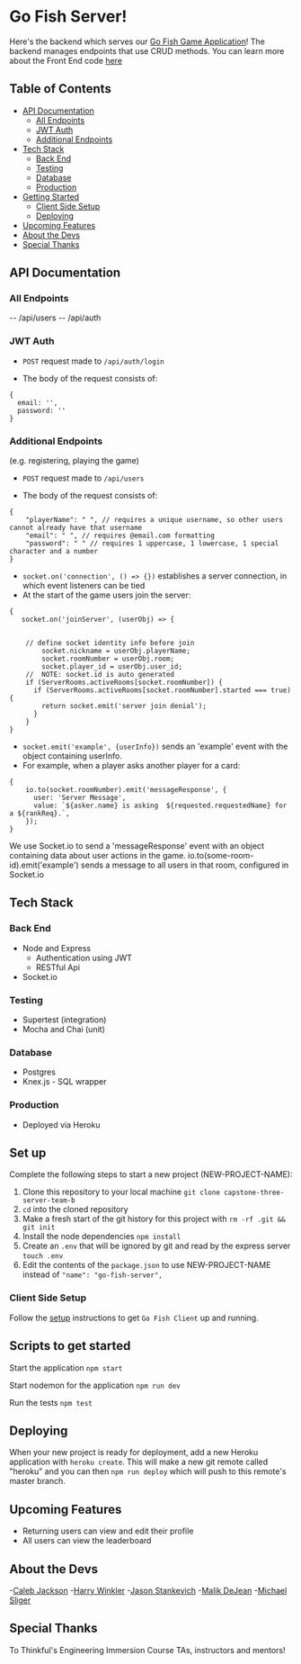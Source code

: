 # Go Fish Server!

Here's the backend which serves our [Go Fish Game Application](https://capstone-3-client-deploy.vercel.app/)! The backend manages endpoints that use CRUD methods. You can learn more about the Front End code [here](https://github.com/thinkful-ei-rabbit/capstone-three-client-team-b)

## Table of Contents

<!-- - [Demo Account](#Demo-Account)
- [Quick App Demo](#Quick-App-Demo) -->

- [API Documentation](#API-Documentation)
  - [All Endpoints](#All-Endpoints)
  - [JWT Auth](#JWT-Auth)
  - [Additional Endpoints](#Additional-Endpoints)
- [Tech Stack](#Tech-Stack)
  - [Back End](#Backend-End)
  - [Testing](#Testing)
  - [Database](#Database)
  - [Production](#Production)
- [Getting Started](#Set-up)
  - [Client Side Setup](#Frontend-Setup)
  <!-- - [Scripts to get started](#Scripts-to-get-started) -->
  - [Deploying](#Deploying)
- [Upcoming Features](#Upcoming-Features)
- [About the Devs](#About-the-Devs)
- [Special Thanks](#Special-Thanks)

## API Documentation

### All Endpoints

-- /api/users
-- /api/auth

<!-- -- socket? -->
<!-- -- /api/game -->

### JWT Auth

- `POST` request made to `/api/auth/login`

* The body of the request consists of:

```
{
  email: '',
  password: ''
}
```

### Additional Endpoints

(e.g. registering, playing the game)

- `POST` request made to `/api/users`

* The body of the request consists of:

```
{
    "playerName": " ", // requires a unique username, so other users cannot already have that username
    "email": " ", // requires @email.com formatting
    "password": " " // requires 1 uppercase, 1 lowercase, 1 special character and a number
}
```

<!-- socket.io endpoints explained here -->

- `socket.on('connection', () => {})` establishes a server connection, in which event listeners can be tied
- At the start of the game users join the server:

```
{
   socket.on('joinServer', (userObj) => {


    // define socket identity info before join
        socket.nickname = userObj.playerName;
        socket.roomNumber = userObj.room;
        socket.player_id = userObj.user_id;
    //  NOTE: socket.id is auto generated
    if (ServerRooms.activeRooms[socket.roomNumber]) {
      if (ServerRooms.activeRooms[socket.roomNumber].started === true) {
        return socket.emit('server join denial');
      }
    }
}
```

- `socket.emit('example', {userInfo})` sends an 'example' event with the object containing userInfo.
- For example, when a player asks another player for a card:

```
{
    io.to(socket.roomNumber).emit('messageResponse', {
      user: 'Server Message',
      value: `${asker.name} is asking  ${requested.requestedName} for a ${rankReq}.`,
    });
}
```

We use Socket.io to send a 'messageResponse' event with an object containing data about user actions in the game.
io.to(some-room-id).emit('example') sends a message to all users in that room, configured in Socket.io

## Tech Stack

### Back End

- Node and Express
  - Authentication using JWT
  - RESTful Api
- Socket.io

### Testing

- Supertest (integration)
- Mocha and Chai (unit)

### Database

- Postgres
- Knex.js - SQL wrapper

### Production

- Deployed via Heroku

## Set up

Complete the following steps to start a new project (NEW-PROJECT-NAME):

1. Clone this repository to your local machine `git clone capstone-three-server-team-b`
2. `cd` into the cloned repository
3. Make a fresh start of the git history for this project with `rm -rf .git && git init`
4. Install the node dependencies `npm install`
5. Create an `.env` that will be ignored by git and read by the express server `touch .env`
6. Edit the contents of the `package.json` to use NEW-PROJECT-NAME instead of `"name": "go-fish-server",`

### Client Side Setup

Follow the [setup](https://github.com/thinkful-ei-rabbit/capstone-three-client-team-b) instructions to get `Go Fish Client` up and running.

## Scripts to get started

Start the application `npm start`

Start nodemon for the application `npm run dev`

Run the tests `npm test`

## Deploying

When your new project is ready for deployment, add a new Heroku application with `heroku create`. This will make a new git remote called "heroku" and you can then `npm run deploy` which will push to this remote's master branch.

## Upcoming Features

<!-- ### We're working dilligently to incorporate these next user stories! -->

- Returning users can view and edit their profile
- All users can view the leaderboard

## About the Devs

-[Caleb Jackson](https://github.com/cabejackson) -[Harry Winkler](https://github.com/fumbl3b) -[Jason Stankevich](https://github.com/zompocalypse) -[Malik DeJean](https://github.com/M-DeJean) -[Michael Sliger](https://github.com/michaeljsliger)

## Special Thanks

To Thinkful's Engineering Immersion Course TAs, instructors and mentors!

